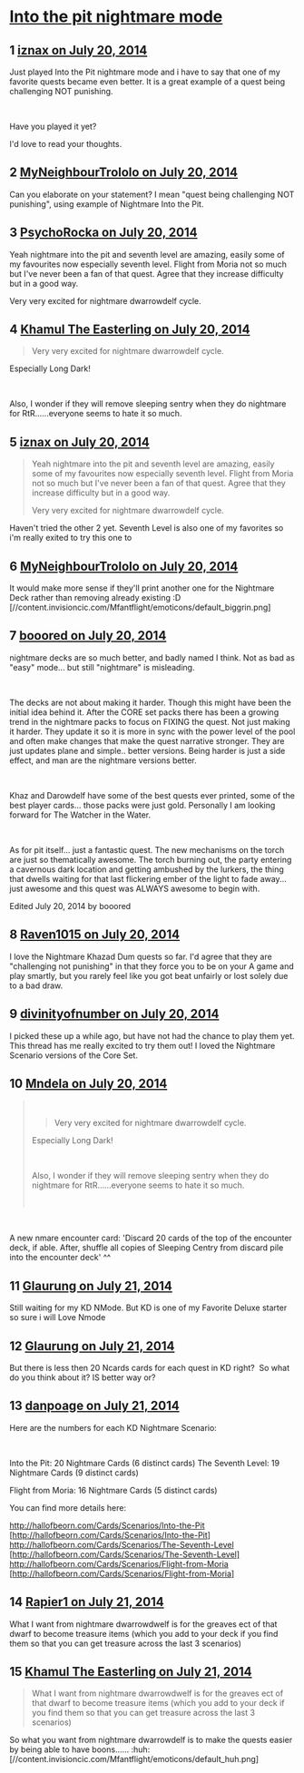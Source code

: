 # [Into the pit nightmare mode](https://community.fantasyflightgames.com/topic/111291-into-the-pit-nightmare-mode/)

## 1 [iznax on July 20, 2014](https://community.fantasyflightgames.com/topic/111291-into-the-pit-nightmare-mode/?do=findComment&comment=1162742)

Just played Into the Pit nightmare mode and i have to say that one of my favorite quests became even better. It is a great example of a quest being challenging NOT punishing.

 

Have you played it yet?

I'd love to read your thoughts.

## 2 [MyNeighbourTrololo on July 20, 2014](https://community.fantasyflightgames.com/topic/111291-into-the-pit-nightmare-mode/?do=findComment&comment=1162770)

Can you elaborate on your statement? I mean "quest being challenging NOT punishing", using example of Nightmare Into the Pit.

## 3 [PsychoRocka on July 20, 2014](https://community.fantasyflightgames.com/topic/111291-into-the-pit-nightmare-mode/?do=findComment&comment=1162782)

Yeah nightmare into the pit and seventh level are amazing, easily some of my favourites now especially seventh level. Flight from Moria not so much but I've never been a fan of that quest. Agree that they increase difficulty but in a good way.

Very very excited for nightmare dwarrowdelf cycle.

## 4 [Khamul The Easterling on July 20, 2014](https://community.fantasyflightgames.com/topic/111291-into-the-pit-nightmare-mode/?do=findComment&comment=1162791)

> Very very excited for nightmare dwarrowdelf cycle.

Especially Long Dark!

 

Also, I wonder if they will remove sleeping sentry when they do nightmare for RtR......everyone seems to hate it so much.

## 5 [iznax on July 20, 2014](https://community.fantasyflightgames.com/topic/111291-into-the-pit-nightmare-mode/?do=findComment&comment=1162793)

> Yeah nightmare into the pit and seventh level are amazing, easily some of my favourites now especially seventh level. Flight from Moria not so much but I've never been a fan of that quest. Agree that they increase difficulty but in a good way.
> 
> Very very excited for nightmare dwarrowdelf cycle.

Haven't tried the other 2 yet. Seventh Level is also one of my favorites so i'm really exited to try this one to 

## 6 [MyNeighbourTrololo on July 20, 2014](https://community.fantasyflightgames.com/topic/111291-into-the-pit-nightmare-mode/?do=findComment&comment=1162794)

It would make more sense if they'll print another one for the Nightmare Deck rather than removing already existing :D [//content.invisioncic.com/Mfantflight/emoticons/default_biggrin.png]

## 7 [booored on July 20, 2014](https://community.fantasyflightgames.com/topic/111291-into-the-pit-nightmare-mode/?do=findComment&comment=1162809)

nightmare decks are so much better, and badly named I think. Not as bad as "easy" mode... but still "nightmare" is misleading.

 

The decks are not about making it harder. Though this might have been the initial idea behind it. After the CORE set packs there has been a growing trend in the nightmare packs to focus on FIXING the quest. Not just making it harder. They update it so it is more in sync with the power level of the pool and often make changes that make the quest narrative stronger. They are just updates plane and simple.. better versions. Being harder is just a side effect, and man are the nightmare versions better.

 

Khaz and Darowdelf have some of the best quests ever printed, some of the best player cards... those packs were just gold. Personally I am looking forward for The Watcher in the Water.

 

As for pit itself... just a fantastic quest. The new mechanisms on the torch are just so thematically awesome. The torch burning out, the party entering a cavernous dark location and getting ambushed by the lurkers, the thing that dwells waiting for that last flickering ember of the light to fade away... just awesome and this quest was ALWAYS awesome to begin with.

Edited July 20, 2014 by booored

## 8 [Raven1015 on July 20, 2014](https://community.fantasyflightgames.com/topic/111291-into-the-pit-nightmare-mode/?do=findComment&comment=1163004)

I love the Nightmare Khazad Dum quests so far. I'd agree that they are "challenging not punishing" in that they force you to be on your A game and play smartly, but you rarely feel like you got beat unfairly or lost solely due to a bad draw.

## 9 [divinityofnumber on July 20, 2014](https://community.fantasyflightgames.com/topic/111291-into-the-pit-nightmare-mode/?do=findComment&comment=1163011)

I picked these up a while ago, but have not had the chance to play them yet. This thread has me really excited to try them out! I loved the Nightmare Scenario versions of the Core Set. 

## 10 [Mndela on July 20, 2014](https://community.fantasyflightgames.com/topic/111291-into-the-pit-nightmare-mode/?do=findComment&comment=1163024)

>  
> 
> > Very very excited for nightmare dwarrowdelf cycle.
> 
> Especially Long Dark!
> 
>  
> 
> Also, I wonder if they will remove sleeping sentry when they do nightmare for RtR......everyone seems to hate it so much.
> 
>  

 

A new nmare encounter card: 'Discard 20 cards of the top of the encounter deck, if able. After, shuffle all copies of Sleeping Centry from discard pile into the encounter deck' ^^

## 11 [Glaurung on July 21, 2014](https://community.fantasyflightgames.com/topic/111291-into-the-pit-nightmare-mode/?do=findComment&comment=1163531)

Still waiting for my KD NMode. But KD is one of my Favorite Deluxe starter so sure i will Love Nmode

## 12 [Glaurung on July 21, 2014](https://community.fantasyflightgames.com/topic/111291-into-the-pit-nightmare-mode/?do=findComment&comment=1163533)

But there is less then 20 Ncards cards for each quest in KD right?  So what do you think about it? IS better way or?

## 13 [danpoage on July 21, 2014](https://community.fantasyflightgames.com/topic/111291-into-the-pit-nightmare-mode/?do=findComment&comment=1163565)

Here are the numbers for each KD Nightmare Scenario:

 

Into the Pit: 20 Nightmare Cards (6 distinct cards)
The Seventh Level: 19 Nightmare Cards (9 distinct cards)

Flight from Moria: 16 Nightmare Cards (5 distinct cards)

You can find more details here:

http://hallofbeorn.com/Cards/Scenarios/Into-the-Pit [http://hallofbeorn.com/Cards/Scenarios/Into-the-Pit]
http://hallofbeorn.com/Cards/Scenarios/The-Seventh-Level [http://hallofbeorn.com/Cards/Scenarios/The-Seventh-Level]
http://hallofbeorn.com/Cards/Scenarios/Flight-from-Moria [http://hallofbeorn.com/Cards/Scenarios/Flight-from-Moria]

## 14 [Rapier1 on July 21, 2014](https://community.fantasyflightgames.com/topic/111291-into-the-pit-nightmare-mode/?do=findComment&comment=1163980)

What I want from nightmare dwarrowdwelf is for the greaves ect of that dwarf to become treasure items (which you add to your deck if you find them so that you can get treasure across the last 3 scenarios) 

## 15 [Khamul The Easterling on July 21, 2014](https://community.fantasyflightgames.com/topic/111291-into-the-pit-nightmare-mode/?do=findComment&comment=1164137)

> What I want from nightmare dwarrowdwelf is for the greaves ect of that dwarf to become treasure items (which you add to your deck if you find them so that you can get treasure across the last 3 scenarios) 

So what you want from nightmare dwarrowdelf is to make the quests easier by being able to have boons...... :huh: [//content.invisioncic.com/Mfantflight/emoticons/default_huh.png]

